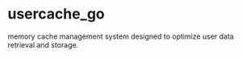 # usercache_go
memory cache management system designed to optimize user data retrieval and storage. 
